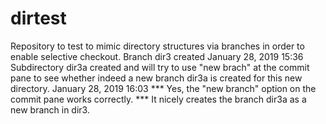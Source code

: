 # dirtest
Repository to test to mimic directory structures via branches in order to enable selective checkout.
Branch dir3 created January 28, 2019  15:36
Subdirectory dir3a created and will try to use "new brach" at the commit pane
to see whether indeed a new branch dir3a is created for this new directory.
January 28, 2019  16:03
*** Yes, the "new branch" option on the commit pane works correctly.
*** It nicely creates the branch dir3a as a new branch in dir3.


